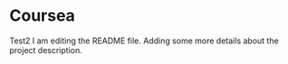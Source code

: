# Coursea
Test2
I am editing the README file. Adding some more details about the project description.
